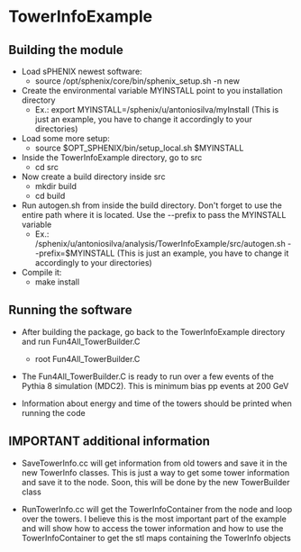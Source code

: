 # TowerInfoExample

## Building the module
* Load sPHENIX newest software:
  * source /opt/sphenix/core/bin/sphenix_setup.sh -n new
* Create the environmental variable MYINSTALL point to you installation directory
  * Ex.: export MYINSTALL=/sphenix/u/antoniosilva/myInstall (This is just an example, you have to change it accordingly to your directories)
* Load some more setup:
  * source $OPT_SPHENIX/bin/setup_local.sh $MYINSTALL
* Inside the TowerInfoExample directory, go to src
  * cd src
* Now create a build directory inside src
  * mkdir build
  * cd build
* Run autogen.sh from inside the build directory. Don't forget to use the entire path where it is located. Use the --prefix to pass the MYINSTALL variable
  * Ex.: /sphenix/u/antoniosilva/analysis/TowerInfoExample/src/autogen.sh --prefix=$MYINSTALL (This is just an example, you have to change it accordingly to your directories)
* Compile it:
  * make install

## Running the software
* After building the package, go back to the TowerInfoExample directory and run Fun4All_TowerBuilder.C
  * root Fun4All_TowerBuilder.C

* The Fun4All_TowerBuilder.C is ready to run over a few events of the Pythia 8 simulation (MDC2). This is minimum bias pp events at 200 GeV
* Information about energy and time of the towers should be printed when running the code

## IMPORTANT additional information
* SaveTowerInfo.cc will get information from old towers and save it in the new TowerInfo classes. This is just a way to get some tower information and save it to the node. Soon, this will be done by the new TowerBuilder class

* RunTowerInfo.cc will get the TowerInfoContainer from the node and loop over the towers. I believe this is the most important part of the example and will show how to access the tower information and how to use the TowerInfoContainer to get the stl maps containing the TowerInfo objects
